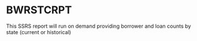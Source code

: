 # BWRSTCRPT
This SSRS report will run on demand providing borrower and loan counts by state (current or historical)
